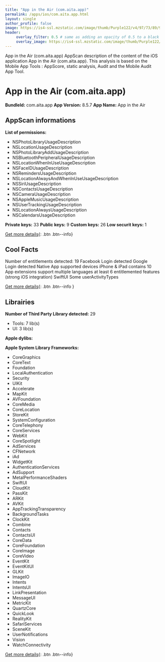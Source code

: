 ```yaml
---
title: "App in the Air (com.aita.app)"
permalink: /apps/ios/com.aita.app.html
layout: single
author_profile: false
image: https://is4-ssl.mzstatic.com/image/thumb/Purple122/v4/97/73/89/9773898d-8eec-2d0c-4427-741a672f3651/AppIcon-2-0-1x_U007emarketing-0-7-0-sRGB-85-220.png/512x512bb.jpg
header: 
     overlay_filter: 0.5 # same as adding an opacity of 0.5 to a black background
     overlay_image: https://is4-ssl.mzstatic.com/image/thumb/Purple122/v4/97/73/89/9773898d-8eec-2d0c-4427-741a672f3651/AppIcon-2-0-1x_U007emarketing-0-7-0-sRGB-85-220.png/512x512bb.jpg
---
```

App in the Air (com.aita.app) AppScan description of the content of the iOS application App in the Air (com.aita.app). This analysis is based on the Mobile App Tools : AppScore, static analysis, Audit and the Mobile Audit App Tool.

# App in the Air (com.aita.app)

**BundleId:** com.aita.app
**App Version:** 8.5.7
**App Name:** App in the Air


## AppScan informations 

**List of permissions:** 
- NSPhotoLibraryUsageDescription
- NSLocationUsageDescription
- NSPhotoLibraryAddUsageDescription
- NSBluetoothPeripheralUsageDescription
- NSLocationWhenInUseUsageDescription
- NSFaceIDUsageDescription
- NSRemindersUsageDescription
- NSLocationAlwaysAndWhenInUseUsageDescription
- NSSiriUsageDescription
- NSContactsUsageDescription
- NSCameraUsageDescription
- NSAppleMusicUsageDescription
- NSUserTrackingUsageDescription
- NSLocationAlwaysUsageDescription
- NSCalendarsUsageDescription
  
  
**Private keys:** 33
**Public keys:** 9
**Custom keys:** 26
**Low securit keys:** 1
  
[Get more details](/pricing.html){: .btn .btn--info}

## Cool Facts

Number of entitlements detected: 19
Facebook Login detected
Google Login detected
Native App
supported devices iPhone & iPad
contains 10 App extensions
support multiple languages
at least 6 entitlemented features (strong iOS integration)
SwiftUI
Some userActivityTypes
  
[Get more details](/pricing.html){: .btn .btn--info }

## Librairies 
**Number of Third Party Library detected:** 29
- Tools: 7 lib(s)
- UI: 3 lib(s)


**Apple dylibs:**


**Apple System Library Frameworks:**
- CoreGraphics
- CoreText
- Foundation
- LocalAuthentication
- Security
- UIKit
- Accelerate
- MapKit
- AVFoundation
- CoreMedia
- CoreLocation
- StoreKit
- SystemConfiguration
- CoreTelephony
- CoreServices
- WebKit
- CoreSpotlight
- AdServices
- CFNetwork
- iAd
- WidgetKit
- AuthenticationServices
- AdSupport
- MetalPerformanceShaders
- SwiftUI
- CloudKit
- PassKit
- ARKit
- AVKit
- AppTrackingTransparency
- BackgroundTasks
- ClockKit
- Combine
- Contacts
- ContactsUI
- CoreData
- CoreFoundation
- CoreImage
- CoreVideo
- EventKit
- EventKitUI
- GLKit
- ImageIO
- Intents
- IntentsUI
- LinkPresentation
- MessageUI
- MetricKit
- QuartzCore
- QuickLook
- RealityKit
- SafariServices
- SceneKit
- UserNotifications
- Vision
- WatchConnectivity


  
[Get more details](/pricing.html){: .btn .btn--info}

